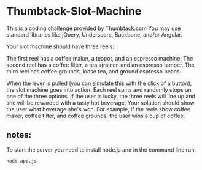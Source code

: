 # Thumbtack-Slot-Machine
This is a coding challenge provided by Thumbtack.com 
You may use standard libraries like jQuery, Underscore, Backbone, and/or Angular.

Your slot machine should have three reels:

  The first reel has a coffee maker, a teapot, and an espresso machine.
  The second reel has a coffee filter, a tea strainer, and an espresso tamper.
  The third reel has coffee grounds, loose tea, and ground espresso beans.

When the lever is pulled (you can simulate this with the click of a button), the slot machine goes into action. Each reel spins and randomly stops on one of the three options. If the user is lucky, the three reels will line up and she will be rewarded with a tasty hot beverage. Your solution should show the user what beverage she's won. For example, if the reels show coffee maker, coffee filter, and coffee grounds, the user wins a cup of coffee.


notes:
--------
To start the server you need to install node.js and in the command line run:

	node app.js
